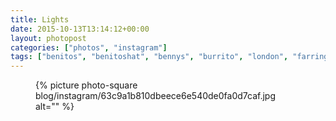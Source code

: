 ```yaml
---
title: Lights
date: 2015-10-13T13:14:12+00:00
layout: photopost
categories: ["photos", "instagram"]
tags: ["benitos", "benitoshat", "bennys", "burrito", "london", "farringdon", "lights"]
---
```


<figure class="photo photo--square">
  {% picture photo-square blog/instagram/63c9a1b810dbeece6e540de0fa0d7caf.jpg alt="" %}
</figure>


